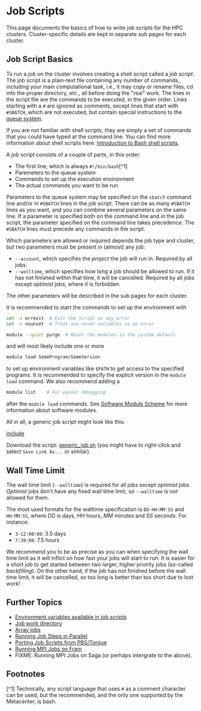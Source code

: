 # Job Scripts

This page documents the basics of how to write job scripts for the HPC clusters.
Cluster-specific details are kept in separate sub pages for each cluster.

## Job Script Basics

To run a _job_ on the cluster involves creating a shell script called
a _job script_.  The job script is a plain-text file containing any
number of commands, including your main computational task, i.e., it
may copy or rename files, cd into the proper directory, etc., all
before doing the "real" work.  The lines in the script file are the
commands to be executed, in the given order.  Lines starting with a
`#` are ignored as comments, except lines that start with `#SBATCH`,
which are not executed, but contain special instructions to the [queue
system](queue_system.md).

If you are not familiar with shell scripts, they are simply a set of
commands that you could have typed at the command line.  You can find
more information about shell scripts here: [Introduction to Bash shell
scripts](http://www.linuxconfig.org/Bash_scripting_Tutorial).

A job script consists of a couple of parts, in this order:

- The first line, which is always `#!/bin/bash`[^1]
- Paremeters to the queue system
- Commands to set up the execution environment
- The actual commands you want to be run

Parameters to the queue system may be specified on the `sbatch`
command line and/or in `#SBATCH` lines in the job script.  There can
be as many `#SBATCH` lines as you want, and you can combine several
parameters on the same line.  If a parameter is specified both on the
command line and in the job script, the parameter specified on the
command line takes precedence.  The `#SBATCH` lines must precede any
commands in the script.

Which parameters are allowed or required depends the job type and
cluster, but two parameters must be present in (almost) any job:

- `--account`, which specifies the *project* the job will run in.
  Required by all jobs.
- `--walltime`, which specifies how long a job should be allowed to
  run.  If it has not finished within that time, it will be cancelled.
  Required by all jobs except *optimist* jobs, where it is forbidden.

The other parameters will be described in the sub pages for each cluster.

It is recommended to start the commands to set up the environment with

```bash
set -o errexit  # Exit the script on any error
set -o nounset  # Treat any unset variables as an error

module --quiet purge  # Reset the modules to the system default
```

and will most likely include one or more

```bash
module load SomeProgram/SomeVersion
```

to set up environment variables like `$PATH` to get access to the
specified programs.  It is recommended to specify the explicit version
in the `module load` command.  We also recommend adding a

```bash
module list    # For easier debugging
```

after the `module load` commands.  See [Software Module
Scheme](../apps/modulescheme.md) for more information about software
modules.

All in all, a generic job script might look like this:

[include](files/generic_job.sh)

Download the script: <a
href="files/generic_job.sh">generic_job.sh</a> (you might have
to right-click and select `Save Link As...` or similar).

## Wall Time Limit
The wall time limit (`--walltime`) is required for all jobs except
*optimist* jobs.  *Optimist* jobs don't have any fixed wall time
limit, so `--walltime` is not allowed for them.

The most used formats for the walltime specification is `DD-HH:MM:SS`
and `HH:MM:SS`, where *DD* is days, *HH* hours, *MM* minutes and *SS*
seconds.  For instance:

- `3-12:00:00`: 3.5 days
- `7:30:00`: 7.5 hours

We recommend you to be as precise as you can when specifying the wall
time limit as it will inflict on how fast your jobs will start to
run:  It is easier for a short job to get started between two larger,
higher priority jobs (so-called *backfilling*).  On the other hand, if
the job has not finished before the wall time limit, it will be
cancelled, so too long is better than too short due to lost work!

## Further Topics

- [Environment variables available in job scripts](environment_variables.md)
- [Job work directory](work_directory.md)
- [Array jobs](array_jobs.md)
- [Running Job Steps in Parallel](parallel_steps.md)
- [Porting Job Scripts from PBS/Torque](porting_from_pbs.md)
- [Running MPI Jobs on Fram](fram_mpi_jobs.md)
- FIXME: Running MPI Jobs on Saga (or perhaps intergrate to the above).

## Footnotes

[^1] Technically, any script language that uses `#` as a comment
character can be used, but the recommended, and the only one supported
by the Metacenter, is bash.
